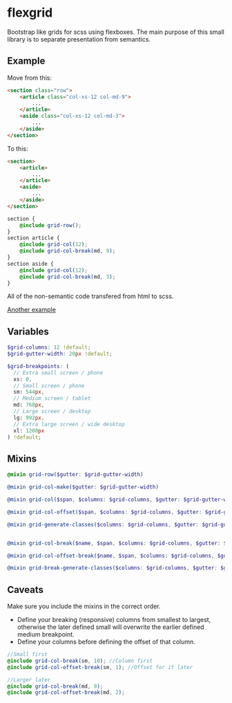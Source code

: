 flexgrid
========

Bootstrap like grids for scss using flexboxes. The main purpose of this small library is to separate presentation from semantics.

Example
-------

Move from this:

```html
<section class="row">
	<article class="col-xs-12 col-md-9">
		...
	</article>
	<aside class="col-xs-12 col-md-3">
		...
	</aside>
</section>
```

To this:

```html
<section>
	<article>
		...
	</article>
	<aside>
		...
	</aside>
</section>
```

```scss
section {
	@include grid-row();
}
section article {
	@include grid-col(12);
	@include grid-col-break(md, 9);
}
section aside {
	@include grid-col(12);
	@include grid-col-break(md, 3);
}
```

All of the non-semantic code transfered from html to scss.

[Another example](../blob/master/grid-example.html)

Variables
---------

```scss
$grid-columns: 12 !default;
$grid-gutter-width: 20px !default;

$grid-breakpoints: (
  // Extra small screen / phone
  xs: 0,
  // Small screen / phone
  sm: 544px,
  // Medium screen / tablet
  md: 768px,
  // Large screen / desktop
  lg: 992px,
  // Extra large screen / wide desktop
  xl: 1200px
) !default;
```
Mixins
------

```scss
@mixin grid-row($gutter: $grid-gutter-width)

@mixin grid-col-make($gutter: $grid-gutter-width)

@mixin grid-col($span, $columns: $grid-columns, $gutter: $grid-gutter-width)

@mixin grid-col-offset($span, $columns: $grid-columns, $gutter: $grid-gutter-width)

@mixin grid-generate-classes($columns: $grid-columns, $gutter: $grid-gutter-width)


@mixin grid-col-break($name, $span, $columns: $grid-columns, $gutter: $grid-gutter-width, $breakpoints: $grid-breakpoints)

@mixin grid-col-offset-break($name, $span, $columns: $grid-columns, $gutter: $grid-gutter-width, $breakpoints: $grid-breakpoints)

@mixin grid-break-generate-classes($columns: $grid-columns, $gutter: $grid-gutter-width, $breakpoints: $grid-breakpoints)
```

Caveats
-------

Make sure you include the mixins in the correct order.

- Define your breaking (responsive) columns from smallest to largest, otherwise the later defined small will overwrite the earlier defined medium breakpoint.
- Define your columns before defining the offset of that column.

```scss
//Small first
@include grid-col-break(sm, 10); //Column first
@include grid-col-offset-break(sm, 1); //Offset for it later

//Larger later
@include grid-col-break(md, 9);
@include grid-col-offset-break(md, 2);
```
